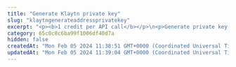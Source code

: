 ```yaml
---
title: "Generate Klaytn private key"
slug: "klaytngenerateaddressprivatekey"
excerpt: "<p><b>1 credit per API call</b></p>\n<p>Generate private key of address from mnemonic for given derivation path index. Private key is generated for the specific index - each mnemonic\ncan generate up to 2^31 private keys starting from index 0 until 2^31.</p>"
category: 65c0c8c6ba99f1006df40d7a
hidden: false
createdAt: "Mon Feb 05 2024 11:38:51 GMT+0000 (Coordinated Universal Time)"
updatedAt: "Mon Feb 05 2024 11:39:04 GMT+0000 (Coordinated Universal Time)"
---
```

